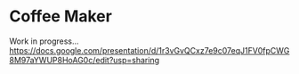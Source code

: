 # Coffee Maker
Work in progress...
https://docs.google.com/presentation/d/1r3vGvQCxz7e9c07eqJ1FV0fpCWG8M97aYWUP8HoAG0c/edit?usp=sharing
